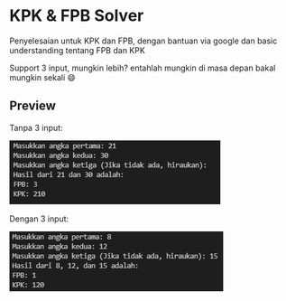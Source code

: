 # KPK & FPB Solver
Penyelesaian untuk KPK dan FPB, dengan bantuan via google dan basic understanding tentang FPB dan KPK

Support 3 input, mungkin lebih? entahlah mungkin di masa depan bakal mungkin sekali :smile:

## Preview

Tanpa 3 input:

![](img/preview_1.png)

Dengan 3 input:

![](img/preview_2.png)

